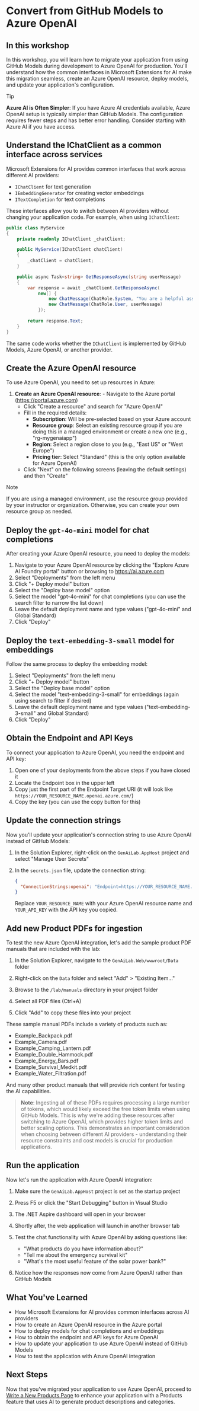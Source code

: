 # Convert from GitHub Models to Azure OpenAI

## In this workshop

In this workshop, you will learn how to migrate your application from using GitHub Models during development to Azure OpenAI for production. You'll understand how the common interfaces in Microsoft Extensions for AI make this migration seamless, create an Azure OpenAI resource, deploy models, and update your application's configuration.

> [!TIP]
> **Azure AI is Often Simpler**: If you have Azure AI credentials available, Azure OpenAI setup is typically simpler than GitHub Models. The configuration requires fewer steps and has better error handling. Consider starting with Azure AI if you have access.

## Understand the IChatClient as a common interface across services

Microsoft Extensions for AI provides common interfaces that work across different AI providers:

- `IChatClient` for text generation
- `IEmbeddingGenerator` for creating vector embeddings
- `ITextCompletion` for text completions

These interfaces allow you to switch between AI providers without changing your application code. For example, when using `IChatClient`:

```csharp
public class MyService
{
    private readonly IChatClient _chatClient;

    public MyService(IChatClient chatClient)
    {
        _chatClient = chatClient;
    }

    public async Task<string> GetResponseAsync(string userMessage)
    {
        var response = await _chatClient.GetResponseAsync(
            new[] {
                new ChatMessage(ChatRole.System, "You are a helpful assistant."),
                new ChatMessage(ChatRole.User, userMessage)
            });
        
        return response.Text;
    }
}
```

The same code works whether the `IChatClient` is implemented by GitHub Models, Azure OpenAI, or another provider.

## Create the Azure OpenAI resource

To use Azure OpenAI, you need to set up resources in Azure:

1. **Create an Azure OpenAI resource**:   - Navigate to the Azure portal (<https://portal.azure.com>)
   - Click "Create a resource" and search for "Azure OpenAI"
   - Fill in the required details:
     - **Subscription**: Will be pre-selected based on your Azure account
     - **Resource group**: Select an existing resource group if you are doing this in a managed environment or create a new one (e.g., "rg-mygenaiapp")
     - **Region**: Select a region close to you (e.g., "East US" or "West Europe")
     - **Pricing tier**: Select "Standard" (this is the only option available for Azure OpenAI)
   - Click "Next" on the following screens (leaving the default settings) and then "Create"

> [!NOTE]
> If you are using a managed environment, use the resource group provided by your instructor or organization. Otherwise, you can create your own resource group as needed.

## Deploy the `gpt-4o-mini` model for chat completions

After creating your Azure OpenAI resource, you need to deploy the models:

1. Navigate to your Azure OpenAI resource by clicking the "Explore Azure AI Foundry portal" button or browsing to <https://ai.azure.com>
1. Select "Deployments" from the left menu
1. Click "+ Deploy model" button
1. Select the "Deploy base model" option
1. Select the model "gpt-4o-mini" for chat completions (you can use the search filter to narrow the list down)
1. Leave the default deployment name and type values ("gpt-4o-mini" and Global Standard)
1. Click "Deploy"

## Deploy the `text-embedding-3-small` model for embeddings

Follow the same process to deploy the embedding model:

1. Select "Deployments" from the left menu
1. Click "+ Deploy model" button
1. Select the "Deploy base model" option
1. Select the model "text-embedding-3-small" for embeddings (again using search to filter if desired)
1. Leave the default deployment name and type values ("text-embedding-3-small" and Global Standard)
1. Click "Deploy"

## Obtain the Endpoint and API Keys

To connect your application to Azure OpenAI, you need the endpoint and API key:

1. Open one of your deployments from the above steps if you have closed it
1. Locate the Endpoint box in the upper left
1. Copy just the first part of the Endpoint Target URI (it will look like `https://YOUR_RESOURCE_NAME.openai.azure.com/`)
1. Copy the key (you can use the copy button for this)

## Update the connection strings

Now you'll update your application's connection string to use Azure OpenAI instead of GitHub Models:

1. In the Solution Explorer, right-click on the `GenAiLab.AppHost` project and select "Manage User Secrets"

1. In the `secrets.json` file, update the connection string:

   ```json
   {
     "ConnectionStrings:openai": "Endpoint=https://YOUR_RESOURCE_NAME.openai.azure.com/;Key=YOUR_API_KEY"
   }
   ```

   Replace `YOUR_RESOURCE_NAME` with your Azure OpenAI resource name and `YOUR_API_KEY` with the API key you copied.

## Add new Product PDFs for ingestion

To test the new Azure OpenAI integration, let's add the sample product PDF manuals that are included with the lab:

1. In the Solution Explorer, navigate to the `GenAiLab.Web/wwwroot/Data` folder

1. Right-click on the `Data` folder and select "Add" > "Existing Item..."

1. Browse to the `/lab/manuals` directory in your project folder

1. Select all PDF files (Ctrl+A)

1. Click "Add" to copy these files into your project

These sample manual PDFs include a variety of products such as:

- Example_Backpack.pdf
- Example_Camera.pdf
- Example_Camping_Lantern.pdf
- Example_Double_Hammock.pdf
- Example_Energy_Bars.pdf
- Example_Survival_Medkit.pdf
- Example_Water_Filtration.pdf

And many other product manuals that will provide rich content for testing the AI capabilities.

> **Note**: Ingesting all of these PDFs requires processing a large number of tokens, which would likely exceed the free token limits when using GitHub Models. This is why we're adding these resources after switching to Azure OpenAI, which provides higher token limits and better scaling options. This demonstrates an important consideration when choosing between different AI providers - understanding their resource constraints and cost models is crucial for production applications.

## Run the application

Now let's run the application with Azure OpenAI integration:

1. Make sure the `GenAiLab.AppHost` project is set as the startup project

1. Press F5 or click the "Start Debugging" button in Visual Studio

1. The .NET Aspire dashboard will open in your browser

1. Shortly after, the web application will launch in another browser tab

1. Test the chat functionality with Azure OpenAI by asking questions like:
   - "What products do you have information about?"
   - "Tell me about the emergency survival kit"
   - "What's the most useful feature of the solar power bank?"

1. Notice how the responses now come from Azure OpenAI rather than GitHub Models

## What You've Learned

- How Microsoft Extensions for AI provides common interfaces across AI providers
- How to create an Azure OpenAI resource in the Azure portal
- How to deploy models for chat completions and embeddings
- How to obtain the endpoint and API keys for Azure OpenAI
- How to update your application to use Azure OpenAI instead of GitHub Models
- How to test the application with Azure OpenAI integration

## Next Steps

Now that you've migrated your application to use Azure OpenAI, proceed to [Write a New Products Page](part4-products-page.md) to enhance your application with a Products feature that uses AI to generate product descriptions and categories.
